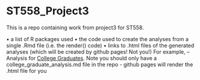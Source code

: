 # ST558_Project3

This is a repo containing work from project3 for ST558.

• a list of R packages used
• the code used to create the analyses from a single .Rmd file (i.e. the render() code)
• links to .html files of the generated analyses (which will be created by github pages! Not you!) 
For example,
– Analysis for [College Graduates](college_graduate_analysis.html). Note you should only
have a college_graduate_analysis.md file in the repo - github pages will render the .html file for you
